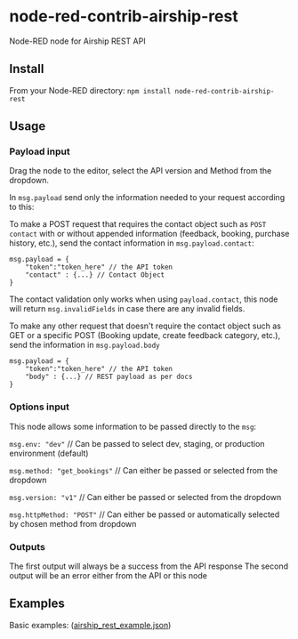 # node-red-contrib-airship-rest

Node-RED node for Airship REST API

## Install

From your Node-RED directory:
`npm install node-red-contrib-airship-rest`
    
## Usage
### Payload input
Drag the node to the editor, select the API version and Method from the dropdown.
    
In `msg.payload` send only the information needed to your request according to this:

To make a POST request that requires the contact object such as `POST contact` with or without appended information (feedback, booking, purchase history, etc.), send the contact information in `msg.payload.contact`:
        
```
msg.payload = { 
    "token":"token_here" // the API token
    "contact" : {...} // Contact Object
}
```
        
The contact validation only works when using `payload.contact`, this node will return `msg.invalidFields` in case there are any invalid fields.


To make any other request that doesn't require the contact object such as GET or a specific POST (Booking update, create feedback category, etc.), send the information in `msg.payload.body`

```
msg.payload = { 
    "token":"token_here" // the API token
    "body" : {...} // REST payload as per docs
}
```

### Options input
This node allows some information to be passed directly to the `msg`:

`msg.env: "dev"` // Can be passed to select dev, staging, or production environment (default)

`msg.method: "get_bookings"` // Can either be passed or selected from the dropdown

`msg.version: "v1"` // Can either be passed or selected from the dropdown

`msg.httpMethod: "POST"` // Can either be passed or automatically selected by chosen method from dropdown

### Outputs

The first output will always be a success from the API response
The second output will be an error either from the API or this node

## Examples
Basic examples: ([airship_rest_example.json]())